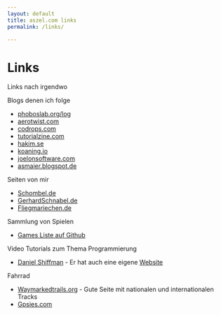 ```yaml
---
layout: default
title: aszel.com links
permalink: /links/

---
```


<h1 class="post-title">Links</h1>

<p class="post-title-sub">Links nach irgendwo</p>

<div class="links-list">
Blogs denen ich folge
<ul>
<li><a href="http://phoboslab.org/" target="_blank">phoboslab.org/log</a></li>
<li><a href="https://aerotwist.com" target="_blank">aerotwist.com</a></li>
<li><a href="http://tympanus.net/codrops/" target="_blank">codrops.com</a></li>
<li><a href="http://tutorialzine.com/" target="_blank">tutorialzine.com</a></li>
<li><a href="http://hakim.se/" target="_blank">hakim.se</a></li>
<li><a href="http://koaning.io/" target="_blank">koaning.io</a></li>
<li><a href="http://www.joelonsoftware.com/" target="_blank">joelonsoftware.com</a></li>
<li><a href="http://asmaier.blogspot.de/" target="_blank">asmaier.blogspot.de</a></li>
</ul>
</div>

<div class="links-list">
Seiten von mir
<ul>
<li><a href="http://schombel.de" target="_blank">Schombel.de</a></li>
<li><a href="http://gerhardschnabel.de" target="_blank">GerhardSchnabel.de</a></li>
<li><a href="http://fliegmariechen.de" target="_blank">Fliegmariechen.de</a></li>
</ul>
</div>

<div class="links-list">
Sammlung von Spielen
<ul>
<li><a href="https://github.com/leereilly/games" target="_blank">Games Liste auf Github</a></li>
</ul>
</div>

<div class="links-list">
Video Tutorials zum Thema Programmierung
<ul>
<li><a href="https://www.youtube.com/user/shiffman/" target="_blank">Daniel Shiffman</a> - Er hat auch eine eigene <a href="http://www.shiffman.net" target="_blank">Website</a></li>
</ul>
</div>

<div class="links-list">
Fahrrad
<ul>
<li><a href="http://waymarkedtrails.org/" target="_blank">Waymarkedtrails.org</a> - Gute Seite mit nationalen und internationalen Tracks</li>
<li><a href="http://www.gpsies.com/" target="_blank">Gpsies.com</a></li>
</ul>
</div>
